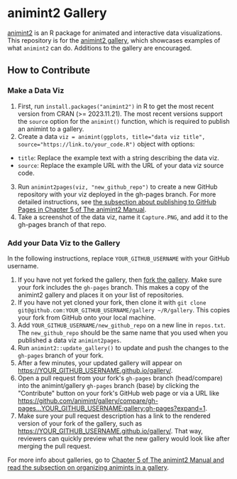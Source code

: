# animint2 Gallery

[animint2](https://cran.r-project.org/web/packages/animint2/) is an R package for animated and interactive data visualizations. This repository is for the [animint2 gallery](https://animint.github.io/gallery/), which showcases examples of what `animint2` can do. Additions to the gallery are encouraged.


## How to Contribute

### Make a Data Viz

1. First, run `install.packages("animint2")` in R to get the most recent version from CRAN (>= 2023.11.21). The most recent versions support the `source` option for the `animint()` function, which is required to publish an animint to a gallery.
2. Create a data `viz = animint(ggplots, title="data viz title", source="https://link.to/your_code.R")` object with options:
  * `title`: Replace the example text with a string describing the data viz.
  * `source`: Replace the example URL with the URL of your data viz source code.
3. Run `animint2pages(viz, "new_github_repo")` to create a new GitHub repository with your viz deployed in the gh-pages branch. For more detailed instructions, see [the subsection about publishing to GitHub Pages in Chapter 5 of The animint2 Manual](https://rcdata.nau.edu/genomic-ml/animint2-manual/Ch05-sharing.html#pages).
4. Take a screenshot of the data viz, name it `Capture.PNG`, and add it to the gh-pages branch of that repo.

### Add your Data Viz to the Gallery

In the following instructions, replace `YOUR_GITHUB_USERNAME` with your GitHub username.

1. If you have not yet forked the gallery, then [fork the gallery](https://github.com/animint/gallery/fork). Make sure your fork includes the `gh-pages` branch. This makes a copy of the animint2 gallery and places it on your list of repositories.
2. If you have not yet cloned your fork, then clone it with `git clone git@github.com:YOUR_GITHUB_USERNAME/gallery ~/R/gallery`. This copies your fork from GitHub onto your local machine.
3. Add `YOUR_GITHUB_USERNAME/new_github_repo` on a new line in `repos.txt`. The `new_github_repo` should be the same name that you used when you published a data viz `animint2pages`.
4. Run `animint2::update_gallery()` to update and push the changes to the `gh-pages` branch of your fork.
5. After a few minutes, your updated gallery will appear on https://YOUR_GITHUB_USERNAME.github.io/gallery/.
6. Open a pull request from your fork's `gh-pages` branch (head/compare) into the animint/gallery `gh-pages` branch (base) by clicking the "Contribute" button on your fork's GitHub web page or via a URL like https://github.com/animint/gallery/compare/gh-pages...YOUR_GITHUB_USERNAME:gallery:gh-pages?expand=1.
7. Make sure your pull request description has a link to the rendered version of your fork of the gallery, such as https://YOUR_GITHUB_USERNAME.github.io/gallery/. That way, reviewers can quickly preview what the new gallery would look like after merging the pull request.

For more info about galleries, go to [Chapter 5 of The animint2 Manual and read the subsection on organizing animints in a gallery](https://rcdata.nau.edu/genomic-ml/animint2-manual/Ch05-sharing.html#gallery).

